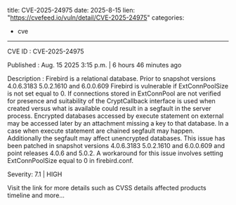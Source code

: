  
title: CVE-2025-24975
date: 2025-8-15
lien: "https://cvefeed.io/vuln/detail/CVE-2025-24975"
categories:
  - cve
---

CVE ID : CVE-2025-24975

Published :  Aug. 15
2025
3:15 p.m. | 6 hours
46 minutes ago

Description : Firebird is a relational database. Prior to snapshot versions 4.0.6.3183
5.0.2.1610
and 6.0.0.609
Firebird is vulnerable if ExtConnPoolSize is not set equal to 0. If connections stored in ExtConnPool are not verified for presence and suitability of the CryptCallback interface is used when created versus what is available could result in a segfault in the server process. Encrypted databases
accessed by execute statement on external
may be accessed later by an attachment missing a key to that database. In a case when execute statement are chained
segfault may happen. Additionally
the segfault may affect unencrypted databases. This issue has been patched in snapshot versions 4.0.6.3183
5.0.2.1610
and 6.0.0.609 and point releases 4.0.6 and 5.0.2. A workaround for this issue involves setting ExtConnPoolSize equal to 0 in firebird.conf.

Severity: 7.1 | HIGH

Visit the link for more details
such as CVSS details
affected products
timeline
and more...
